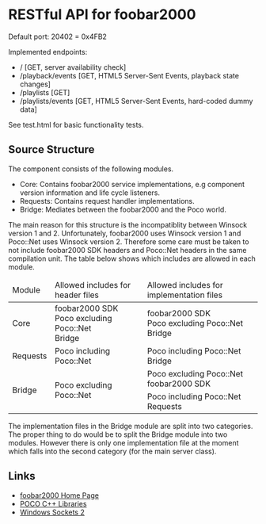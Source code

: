 # RESTful API for foobar2000

Default port: 20402 = 0x4FB2

Implemented endpoints:

* / [GET, server availability check]
* /playback/events [GET, HTML5 Server-Sent Events, playback state changes]
* /playlists [GET]
* /playlists/events [GET, HTML5 Server-Sent Events, hard-coded dummy data]
 
See test.html for basic functionality tests.

## Source Structure

The component consists of the following modules.

* Core: Contains foobar2000 service implementations, e.g component version information and life cycle listeners.
* Requests: Contains request handler implementations.
* Bridge: Mediates between the foobar2000 and the Poco world.
 
The main reason for this structure is the incompatiblity between Winsock version 1 and 2. Unfortunately, foobar2000 uses Winsock version 1 and Poco::Net uses Winsock version 2. Therefore some care must be taken to not include foobar2000 SDK headers and Poco::Net headers in the same compilation unit. The table below shows which includes are allowed in each module.

<table>
 <thead>
  <tr>
   <td>Module</td>
   <td>Allowed includes for header files</td>
   <td>Allowed includes for implementation files</td>
  </tr>
 </thead>
 <tbody>
  <tr>
   <td>Core</td>
   <td>foobar2000 SDK<br />Poco excluding Poco::Net<br />Bridge</td>
   <td>foobar2000 SDK<br />Poco excluding Poco::Net<br />Bridge</td>
  </tr>
  <tr>
   <td>Requests</td>
   <td>Poco including Poco::Net</td>
   <td>Poco including Poco::Net<br />Bridge</td>
  </tr>
  <tr>
   <td rowspan="2">Bridge</td>
   <td rowspan="2">Poco excluding Poco::Net</td>
   <td>Poco excluding Poco::Net<br />foobar2000 SDK</td>
  </tr>
  <tr>
   <td>Poco including Poco::Net<br />Requests</td>
  </tr>
 </tbody>
</table>

The implementation files in the Bridge module are split into two categories. The proper thing to do would be to split the Bridge module into two modules. However there is only one implementation file at the moment which falls into the second category (for the main server class).

## Links
* [foobar2000 Home Page][1]
* [POCO C++ Libraries][2]
* [Windows Sockets 2][3]

[1]: http://www.foobar2000.org
[2]: http://pocoproject.org/
[3]: http://msdn.microsoft.com/en-us/library/windows/desktop/ms740673(v=vs.85).aspx
